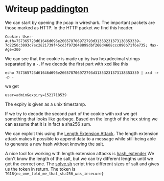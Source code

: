 # Writeup [paddington](web/paddington)

We can start by opening the pcap in wireshark. The important packets are those marked as HTTP.
In the HTTP packet we find this header.

```
Cookie: User-Auth=757365723d61646d696e266578706972793d31353231373138353339-7d2250c3093c7ec2821739f45cd3f972048899dbf268d4608ccc090b71f6e735; Max-Age=300
```

We can see that the cookie is made up by two hexadecimal strings separated by a `-`.
If we decode the first part with xxd like this
```
echo 757365723d61646d696e266578706972793d31353231373138353339 | xxd -r -p -
```

we get

```
user=admin&expiry=1521718539
```

The expiry is given as a unix timestamp.

If we try to decode the second part of the cookie with xxd we get something that looks like garbage.
Based on the length of the hex string we can assume that it is in fact a sha256 sum.

We can exploit this using the [Length Extension Attack](https://en.wikipedia.org/wiki/Length_extension_attack).
The length extension attack makes it possible to append data to a message
while still being able to generate a new hash without knowing the salt.

A nice tool for working with length extension attacks is [hash\_extender](https://github.com/iagox86/hash_extender)
We don't know the length of the salt, but we can try different lengths until we get the correct one.
The [solve.sh](solve.sh) script tries different sizes of salt and gives us the token in return.
The token is `TG18{no_one_told_me_that_sha256_was_insecure}`
